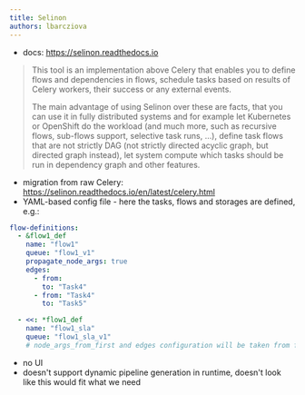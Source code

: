 ```yaml
---
title: Selinon
authors: lbarcziova
---
```


- docs: https://selinon.readthedocs.io

> This tool is an implementation above Celery that enables you to define flows and dependencies in flows, schedule tasks based on results of Celery workers, their success or any external events.
>
> The main advantage of using Selinon over these are facts, that you can use it in fully distributed systems and for example let Kubernetes or OpenShift do the workload (and much more, such as recursive flows, sub-flows support, selective task runs, …), define task flows that are not strictly DAG (not strictly directed acyclic graph, but directed graph instead), let system compute which tasks should be run in dependency graph and other features.

- migration from raw Celery: https://selinon.readthedocs.io/en/latest/celery.html
- YAML-based config file - here the tasks, flows and storages are defined, e.g.:

```yaml
flow-definitions:
  - &flow1_def
    name: "flow1"
    queue: "flow1_v1"
    propagate_node_args: true
    edges:
      - from:
        to: "Task4"
      - from: "Task4"
        to: "Task5"

  - <<: *flow1_def
    name: "flow1_sla"
    queue: "flow1_sla_v1"
    # node_args_from_first and edges configuration will be taken from flow1
```

- no UI
- doesn't support dynamic pipeline generation in runtime, doesn't look like this would fit what we need

